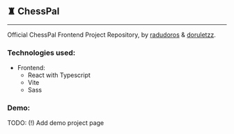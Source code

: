 ## ♜ ChessPal

---

Official ChessPal Frontend Project Repository, by [radudoros](github.com/radudoros) & [doruletzz](github.com/doruletzz).

### Technologies used:

-   Frontend:
    -   React with Typescript
    -   Vite
    -   Sass

### Demo:

TODO: (!) Add demo project page
